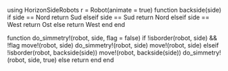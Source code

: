 using HorizonSideRobots
r = Robot(animate = true)
function backside(side)
    if side == Nord 
        return Sud
    elseif side == Sud 
        return Nord
    elseif side == West
        return Ost
    else
        return West 
    end
end
 
function do_simmetry!(robot, side, flag = false)
    if !isborder(robot, side) && !flag
        move!(robot, side)
        do_simmetry!(robot, side)
        move!(robot, side)
    elseif !isborder(robot, backside(side))
        move!(robot, backside(side))
        do_simmetry!(robot, side, true)
    else return end
end
